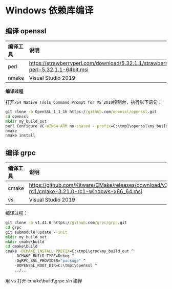 # Windows 依赖库编译


## 编译 openssl

| 编译工具 | 说明                                                                            |
| :------- | :------------------------------------------------------------------------------ |
| perl     | https://strawberryperl.com/download/5.32.1.1/strawberry-perl-5.32.1.1-64bit.msi |
| nmake    | Visual Studio 2019                                                              |

**编译过程**

打开`x64 Native Tools Command Prompt for VS 2019`控制台，执行以下语句：


```bat
git clone -b OpenSSL_1_1_1k https://github.com/openssl/openssl.git
cd openssl
mkdir my_build_out
perl Configure VC-WIN64-ARM no-shared --prefix=C:\tmp1\openssl\my_build_out
nmake
nmake install
```


## 编译 grpc

| 编译工具 | 说明                                                                                               |
| :------- | :------------------------------------------------------------------------------------------------- |
| cmake    | https://github.com/Kitware/CMake/releases/download/v3.21.0-rc1/cmake-3.21.0-rc1-windows-x86_64.msi |
| vs       | Visual Studio 2019                                                                                 |


编译过程：

```bat
git clone -b v1.41.0 https://github.com/grpc/grpc.git
cd grpc
git submodule update --init
mkdir my_build_out
mkdir cmake\build
cd cmake\build
cmake -DCMAKE_INSTALL_PREFIX=C:\tmp1\grpc\my_build_out ^
    -DCMAKE_BUILD_TYPE=Debug ^
    -DgRPC_SSL_PROVIDER="package" ^
    -DOPENSSL_ROOT_DIR=C:\tmp1\openssl ^
    ../..
```

用 vs 打开 cmake\build\grpc.sln 编译
